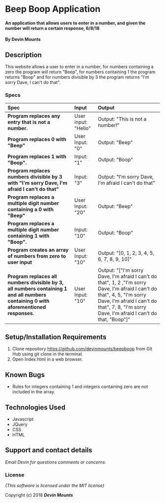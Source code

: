 # Beep Boop Application

#### An application that allows users to enter in a number, and given the number will return a certain response, 6/8/18

#### By **Devin Mounts**

## Description

This website allows a user to enter in a number, for numbers containing a zero the program will return "Beep", for numbers containing 1 the program returns "Boop" and for numbers divisible by 3 the program returns "I'm sorry Dave, I can't do that".


### Specs
| Spec | Input | Output |
| :-------------     | :------------- | :------------- |
| **Program replaces any entry that is not a number.** | User input: "Hello" | Output: "This is not a number!" |
| **Program replaces 0 with "Beep"**| User Input: "0" | Output: "Beep" |
| **Program replaces 1 with "Boop".**| Input: "1" | Output: "Boop" |
| **Program replaces numbers divisible by 3 with "I'm sorry Dave, I'm afraid I can't do that"** | Input: "3" | Output: "I'm sorry Dave, I'm afraid I can't do that" |
| **Program replaces a multiple digit number containing a 0 with "Beep"**| User Input: "20" | Output: "Beep" |
| **Program replaces a multiple digit number containing 1 with "Boop".**| Input: "10" | Output: "Boop" |
| **Program creates an array of numbers from zero to user input**| User Input: "10" | Output: "[0, 1, 2, 3, 4, 5, 6, 7, 8, 9, 10]" |
| **Program replaces all numbers divisible by 3, all numbers containing 1 and all numbers containing 0 with aforementioned responses.**| User Input: "10" | Output: "["I'm sorry Dave, I'm afraid I can't do that", 1, 2 ,"I'm sorry Dave, I'm afraid I can't do that", 4, 5, "I'm sorry Dave, I'm afraid I can't do that", 7, 8, "I'm sorry Dave, I'm afraid I can't do that, "Boop"]" |



## Setup/Installation Requirements

1. Clone repository https://github.com/devinmounts/beepboop from Git Hub using git clone in the terminal.
2. Open Index.html in a web browser.

## Known Bugs
* Rules for integers containing 1 and  integers containing zero are not included in the array.

## Technologies Used
* Javascript
* JQuery
* CSS
* HTML

## Support and contact details

_Email Devin for questions comments or concerns._

### License

*{This software is licensed under the MIT license}*

Copyright (c) 2018 **_Devin Mounts_**
